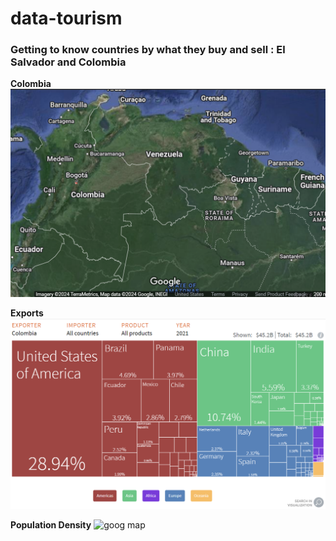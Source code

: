 # data-tourism
### Getting to know countries by what they buy and sell : El Salvador and Colombia

**Colombia**
![goog map](image.png)

**Exports**
![exports](image-1.png)

**Population Density**
![goog map](pop-density.png)